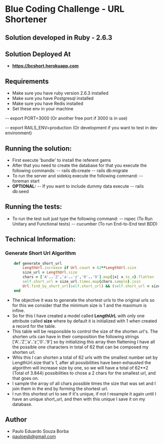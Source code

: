 # Blue Coding Challenge - URL Shortener

## Solution developed in Ruby - 2.6.3

## Solution Deployed At
- **https://bcshort.herokuapp.com**

## Requirements
- Make sure you have ruby version 2.6.3 installed
- Make sure you have Postgresql installed
- Make sure you have Redis installed
- Set these env in your machine

-- export PORT=3000 (Or another free port if 3000 is in use)

-- export RAILS_ENV=production (Or development if you want to test in dev environment)

## Running the solution:
- First execute 'bundle' to install the referent gems
- After that you need to create the database for that you execute the following commands:
--  rails db:create
--  rails db:migrate
- To run the server and sidekiq execute the following command:
--   foreman start
- **OPTIONAL:**
-- If you want to include dummy data execute
-- rails db:seed

## Running the tests: 
- To run the test suit just type the following command:
-- rspec (To Run Unitary and Functional tests)
-- cucumber (To run End-to-End test BDD)

## Technical Information:
### Generate Short Url Algorithm
```ruby
    def generate_short_url
        LengthUrl.increase if Url.count > 62**LengthUrl.size
        size_url = LengthUrl.size
        chars = ['A'..'Z','a'..'z','0'..'9'].map{|x| x.to_a}.flatten
        self.short_url = size_url.times.map{chars.sample}.join
        Url.find_by_short_url(self.short_url) && (self.short_url = size_url.times.map{chars.sample}.join)
    end
```
- The objective it was to generate the shortest urls to the original urls so for this we consider that the minimum size is 1 and the maximum is infine. 
- So for this I have created a model called **LengthUrL** with only one attribute called **size** where by default it is initialized with 1 when created a record for the table. 
- This table will be responsible to control the size of the shorten url's. The shorten urls can have in their composition the following strings ['A'..'Z','a'..'z','0'..'9'] so by initializing this array then flattening I have all the possible one characters in total of 62 that can be composed my shorten url.
- Whis this I can shorten a total of 62 urls with the smallest number set by LengthUrl.size that's 1, after all possibilities have been exhausted the algorithm will increase size by one, so we will have a total of 62**2 (Total of 3.844) possibilities to chose a 2 chars for the smallest url, and that goes on. 
- I sample the array of all chars possible times the size that was set and I join them in the end by forming the shortest url.
- I run this shortest url to see if it's unique, if not I resample it again until I have an unique short_url, and then with this unique I save it on my database.


## Author
- Paulo Eduardo Souza Borba
- pauloesb@gmail.com
